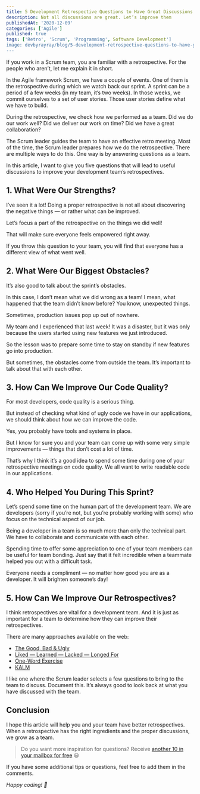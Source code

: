 ```yaml
---
title: 5 Development Retrospective Questions to Have Great Discussions
description: Not all discussions are great. Let’s improve them
publishedAt: '2020-12-09'
categories: ['Agile']
published: true
tags: ['Retro', 'Scrum', 'Programming', Software Development']
image: devbyrayray/blog/5-development-retrospective-questions-to-have-great-discussions
---
```


If you work in a Scrum team, you are familiar with a retrospective. For the people who aren’t, let me explain it in short.

In the Agile framework Scrum, we have a couple of events. One of them is the retrospective during which we watch back our sprint. A sprint can be a period of a few weeks (in my team, it’s two weeks). In those weeks, we commit ourselves to a set of user stories. Those user stories define what we have to build.

During the retrospective, we check how we performed as a team. Did we do our work well? Did we deliver our work on time? Did we have a great collaboration?

The Scrum leader guides the team to have an effective retro meeting. Most of the time, the Scrum leader prepares how we do the retrospective. There are multiple ways to do this. One way is by answering questions as a team.

In this article, I want to give you five questions that will lead to useful discussions to improve your development team’s retrospectives.

## 1. What Were Our Strengths?

I’ve seen it a lot! Doing a proper retrospective is not all about discovering the negative things — or rather what can be improved.

Let’s focus a part of the retrospective on the things we did well!

That will make sure everyone feels empowered right away.

If you throw this question to your team, you will find that everyone has a different view of what went well.

## 2. What Were Our Biggest Obstacles?

It’s also good to talk about the sprint’s obstacles.

In this case, I don’t mean what we did wrong as a team! I mean, what happened that the team didn’t know before? You know, unexpected things.

Sometimes, production issues pop up out of nowhere.

My team and I experienced that last week! It was a disaster, but it was only because the users started using new features we just introduced.

So the lesson was to prepare some time to stay on standby if new features go into production.

But sometimes, the obstacles come from outside the team. It’s important to talk about that with each other.

## 3. How Can We Improve Our Code Quality?

For most developers, code quality is a serious thing.

But instead of checking what kind of ugly code we have in our applications, we should think about how we can improve the code.

Yes, you probably have tools and systems in place.

But I know for sure you and your team can come up with some very simple improvements — things that don’t cost a lot of time.

That’s why I think it’s a good idea to spend some time during one of your retrospective meetings on code quality. We all want to write readable code in our applications.

## 4. Who Helped You During This Sprint?

Let’s spend some time on the human part of the development team. We are developers (sorry if you’re not, but you’re probably working with some) who focus on the technical aspect of our job.

Being a developer in a team is so much more than only the technical part. We have to collaborate and communicate with each other.

Spending time to offer some appreciation to one of your team members can be useful for team bonding. Just say that it felt incredible when a teammate helped you out with a difficult task.

Everyone needs a compliment — no matter how good you are as a developer. It will brighten someone’s day!

## 5. How Can We Improve Our Retrospectives?

I think retrospectives are vital for a development team. And it is just as important for a team to determine how they can improve their retrospectives.

There are many approaches available on the web:

- [The Good, Bad & Ugly](https://www.funretrospectives.com/the-good-the-bad-and-the-ugly/)
- [Liked — Learned — Lacked — Longed For](https://www.funretrospectives.com/the-4-ls-liked-learned-lacked-longed-for/)
- [One-Word Exercise](https://www.benlinders.com/2013/feelings-matter-in-agile-retrospectives/)
- [KALM](https://www.funretrospectives.com/kalm-keep-add-more-less/)

I like one where the Scrum leader selects a few questions to bring to the team to discuss. Document this. It’s always good to look back at what you have discussed with the team.

## Conclusion

I hope this article will help you and your team have better retrospectives. When a retrospective has the right ingredients and the proper discussions, we grow as a team.

> Do you want more inspiration for questions? Receive [another 10 in your mailbox for free](https://mailchi.mp/3dee30d99133/shake-up-retrospective) 😃

If you have some additional tips or questions, feel free to add them in the comments.

_Happy coding! 🚀_